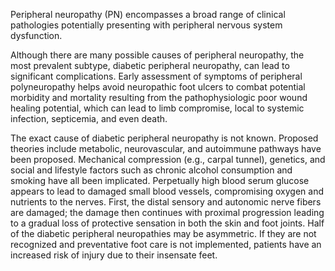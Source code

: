 Peripheral neuropathy (PN) encompasses a broad range of clinical pathologies potentially presenting with peripheral nervous system dysfunction.

Although there are many possible causes of peripheral neuropathy, the most prevalent subtype, diabetic peripheral neuropathy, can lead to significant complications. Early assessment of symptoms of peripheral polyneuropathy helps avoid neuropathic foot ulcers to combat potential morbidity and mortality resulting from the pathophysiologic poor wound healing potential, which can lead to limb compromise, local to systemic infection, septicemia, and even death.

The exact cause of diabetic peripheral neuropathy is not known. Proposed theories include metabolic, neurovascular, and autoimmune pathways have been proposed. Mechanical compression (e.g., carpal tunnel), genetics, and social and lifestyle factors such as chronic alcohol consumption and smoking have all been implicated. Perpetually high blood serum glucose appears to lead to damaged small blood vessels, compromising oxygen and nutrients to the nerves. First, the distal sensory and autonomic nerve fibers are damaged; the damage then continues with proximal progression leading to a gradual loss of protective sensation in both the skin and foot joints. Half of the diabetic peripheral neuropathies may be asymmetric. If they are not recognized and preventative foot care is not implemented, patients have an increased risk of injury due to their insensate feet.